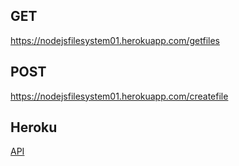 


## GET

https://nodejsfilesystem01.herokuapp.com/getfiles

## POST

https://nodejsfilesystem01.herokuapp.com/createfile

## Heroku
[API](https://nodejsfilesystem01.herokuapp.com/)
